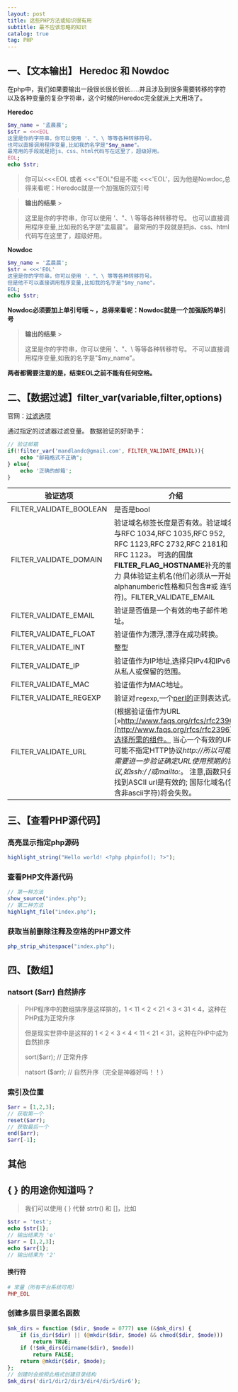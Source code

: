 ```yaml
---
layout: post
title: 这些PHP方法或知识很有用
subtitle: 最不应该忽略的知识
catalog: true
tag: PHP
---
```


## 一、【文本输出】 Heredoc 和 Nowdoc

在php中，我们如果要输出一段很长很长很长.....并且涉及到很多需要转移的字符以及各种变量的复杂字符串，这个时候的Heredoc完全就派上大用场了。

**Heredoc**

```php
$my_name = '孟晨晨';
$str = <<<EOL
这里是你的字符串，你可以使用 '、"、\ 等等各种转移符号。
也可以直接调用程序变量,比如我的名字是"$my_name"。
最常用的手段就是把js、css、html代码写在这里了，超级好用。
EOL;
echo $str;
```

> 你可以<<<EOL 或者 <<<"EOL"但是不能 <<<'EOL'，因为他是Nowdoc,总得来看呢：Heredoc就是一个加强版的双引号

>**输出的结果** >
>
>这里是你的字符串，你可以使用 '、"、\ 等等各种转移符号。
>也可以直接调用程序变量,比如我的名字是"孟晨晨"。
>最常用的手段就是把js、css、html代码写在这里了，超级好用。

**Nowdoc**

```php
$my_name = '孟晨晨';
$str = <<<'EOL'
这里是你的字符串，你可以使用 '、"、\ 等等各种转移符号。
但是他不可以直接调用程序变量,比如我的名字是"$my_name"。
EOL;
echo $str;
```

**Nowdoc必须要加上单引号哦 ~ ，总得来看呢：Nowdoc就是一个加强版的单引号**

> **输出的结果** >
>
> 这里是你的字符串，你可以使用 '、"、\ 等等各种转移符号。
> 不可以直接调用程序变量,如我的名字是"$my_name"。

**两者都需要注意的是，结束EOL之前不能有任何空格。**

## 二、【数据过滤】filter_var(variable,filter,options)   

官网：[过滤选项](http://php.net/manual/en/filter.filters.php)

通过指定的过滤器过滤变量。 数据验证的好助手：

```php
// 验证邮箱
if(!filter_var('mandlandc@gmail.com', FILTER_VALIDATE_EMAIL)){
    echo "邮箱格式不正确";
} else{
 	echo '正确的邮箱';   
}
```

| 验证选项                | 介绍                                                         |
| ----------------------- | ------------------------------------------------------------ |
| FILTER_VALIDATE_BOOLEAN | 是否是bool                                                   |
| FILTER_VALIDATE_DOMAIN  | 验证域名标签长度是否有效。验证域名与RFC 1034,RFC 1035,RFC 952, RFC 1123,RFC 2732,RFC 2181和RFC 1123。 可选的国旗**FILTER_FLAG_HOSTNAME**补充的能力 具体验证主机名(他们必须从一开始 alphanumberic性格和只包含#或 连字符)。FILTER_VALIDATE_EMAIL |
| FILTER_VALIDATE_EMAIL   | 验证是否值是一个有效的电子邮件地址。                         |
| FILTER_VALIDATE_FLOAT   | 验证值作为漂浮,漂浮在成功转换。                              |
| FILTER_VALIDATE_INT     | 整型                                                         |
| FILTER_VALIDATE_IP      | 验证值作为IP地址,选择只IPv4和IPv6 从私人或保留的范围。       |
| FILTER_VALIDATE_MAC     | 验证值作为MAC地址。                                          |
| FILTER_VALIDATE_REGEXP  | 验证对`regexp`,一个[perl的](http://php.net/manual/en/book.pcre.php)正则表达式。 |
| FILTER_VALIDATE_URL     | (根据验证值作为URL [»http://www.faqs.org/rfcs/rfc2396](http://www.faqs.org/rfcs/rfc2396)),选择所需的组件。 当心一个有效的URL可能不指定HTTP协议*http://*所以可能需要进一步验证确定URL使用预期的协议,如*ssh:/ /*或*mailto:*。 注意,函数只会找到ASCII url是有效的; 国际化域名(包含非ascii字符)将会失败。 |

## 三、【查看PHP源代码】

### 高亮显示指定php源码

```php
highlight_string("Hello world! <?php phpinfo(); ?>");
```

### 查看PHP文件源代码

```php
// 第一种方法
show_source("index.php");
// 第二种方法
highlight_file("index.php");
```

### 获取当前删除注释及空格的PHP源文件

```php
php_strip_whitespace("index.php");
```

## 四、【数组】 

### natsort ($arr)  自然排序

> PHP程序中的数组排序是这样排的，1 < 11 < 2 < 21 < 3 < 31 < 4，这种在PHP成为正常升序
>
> 但是现实世界中是这样的 1 < 2 < 3 < 4 < 11 < 21 < 31，这种在PHP中成为自然排序
>
> sort($arr); // 正常升序
>
> natsort ($arr);  // 自然升序（完全是神器好吗！！）

###  索引及位置

```php
$arr = [1,2,3];
// 获取第一个
reset($arr);
// 获取最后一个
end($arr);
$arr[-1];
```

##  其他

## {     } 的用途你知道吗？

> 我们可以使用 {  } 代替 strtr() 和 []，比如

```php
$str = 'test';
echo $str{1};
// 输出结果为 'e'
$arr = [1,2,3];
echo $arr{1};
// 输出结果为 '2'
```

#### 换行符

```php
# 常量（所有平台系统可用）
PHP_EOL
```

### 创建多层目录匿名函数

```php
$mk_dirs = function ($dir, $mode = 0777) use (&$mk_dirs) {
    if (is_dir($dir) || (@mkdir($dir, $mode) && chmod($dir, $mode)))
        return TRUE;
    if (!$mk_dirs(dirname($dir), $mode))
        return FALSE;
    return @mkdir($dir, $mode);
};
// 创建时会按照此格式创建目录结构
$mk_dirs('dir1/dir2/dir3/dir4/dir5/dir6');
```




